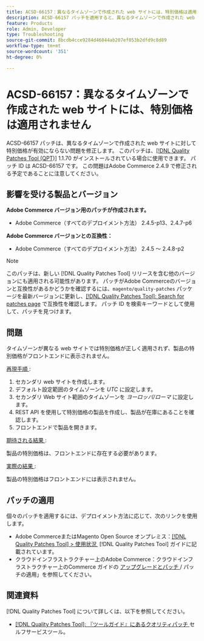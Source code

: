 ```yaml
---
title: ACSD-66157：異なるタイムゾーンで作成された web サイトには、特別価格は適用されません
description: ACSD-66157 パッチを適用すると、異なるタイムゾーンで作成された web サイトで特別価格が有効にならないAdobe Commerceの問題を修正できます。
feature: Products
role: Admin, Developer
type: Troubleshooting
source-git-commit: 8bcdb4cce9284d46844ab207ef853b2dfd9c8d89
workflow-type: tm+mt
source-wordcount: '351'
ht-degree: 0%

---
```



# ACSD-66157：異なるタイムゾーンで作成された web サイトには、特別価格は適用されません

ACSD-66157 パッチは、異なるタイムゾーンで作成された web サイトに対して特別価格が有効にならない問題を修正します。 このパッチは、[[!DNL Quality Patches Tool (QPT)]](/help/tools/quality-patches-tool/quality-patches-tool-to-self-serve-quality-patches.md) 1.1.70 がインストールされている場合に使用できます。 パッチ ID は ACSD-66157 です。 この問題はAdobe Commerce 2.4.9 で修正される予定であることに注意してください。

## 影響を受ける製品とバージョン

**Adobe Commerce バージョン用のパッチが作成されます。**

* Adobe Commerce（すべてのデプロイメント方法） 2.4.5-p13、2.4.7-p6

**Adobe Commerce バージョンとの互換性：**

* Adobe Commerce（すべてのデプロイメント方法） 2.4.5 ～ 2.4.8-p2

>[!NOTE]
>
>このパッチは、新しい [!DNL Quality Patches Tool] リリースを含む他のバージョンにも適用される可能性があります。 パッチがAdobe Commerceのバージョンと互換性があるかどうかを確認するには、`magento/quality-patches` パッケージを最新バージョンに更新し、[[!DNL Quality Patches Tool]: Search for patches page](https://experienceleague.adobe.com/tools/commerce-quality-patches/index.html?lang=ja) で互換性を確認します。 パッチ ID を検索キーワードとして使用して、パッチを見つけます。

## 問題

タイムゾーンが異なる web サイトでは特別価格が正しく適用されず、製品の特別価格がフロントエンドに表示されません。

<u> 再現手順 </u>:

1. セカンダリ web サイトを作成します。
1. デフォルト設定範囲のタイムゾーンを *UTC* に設定します。
1. セカンダリ Web サイト範囲のタイムゾーンを *ヨーロッパ/ローマ* に設定します。
1. REST API を使用して特別価格の製品を作成し、製品が在庫にあることを確認します。
1. フロントエンドで製品を開きます。

<u> 期待される結果 </u>:

製品の特別価格は、フロントエンドに存在する必要があります。

<u> 実際の結果 </u>:

製品の特別価格はフロントエンドには表示されません。

## パッチの適用

個々のパッチを適用するには、デプロイメント方法に応じて、次のリンクを使用します。

* Adobe CommerceまたはMagento Open Source オンプレミス：[[!DNL Quality Patches Tool] > 使用状況 &#x200B;](/help/tools/quality-patches-tool/usage.md) [!DNL Quality Patches Tool] ガイドに記載されています。
* クラウドインフラストラクチャー上のAdobe Commerce：クラウドインフラストラクチャー上のCommerce ガイドの [&#x200B; アップグレードとパッチ &#x200B;](https://experienceleague.adobe.com/docs/commerce-cloud-service/user-guide/develop/upgrade/apply-patches.html?lang=ja)/ パッチの適用」を参照してください。

## 関連資料

[!DNL Quality Patches Tool] について詳しくは、以下を参照してください。

* [[!DNL Quality Patches Tool]: 『ツールガイド』にあるクオリティパッチ &#x200B;](/help/tools/quality-patches-tool/quality-patches-tool-to-self-serve-quality-patches.md) セルフサービスツール。
